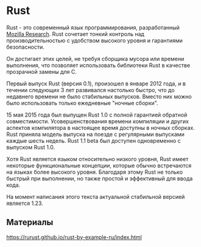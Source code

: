 # Rust

Rust - это современный язык программирования,
разработанный [Mozilla Research](https://research.mozilla.org/).
Rust сочетает тонкий контроль над производительностью
с удобством высокого уровня и гарантиями безопасности.

Он достигает этих целей,
не требуя сборщика мусора или времени выполнения,
что позволяет использовать библиотеки Rust в качестве прозрачной замены для C.

Первый выпуск Rust (версия 0.1), произошел в январе 2012 года,
и в течении следующих 3 лет развивался настолько быстро,
что до недавнего времени не было стабильных выпусков.
Вместо них можно было использовать только ежедневные "ночные сборки".

15 мая 2015 года был выпущен Rust 1.0 с полной гарантией обратной совместимости.
Усовершенствования времени компиляции и других аспектов компилятора в настоящее время доступны в ночных сборках.
Rust приняла модель выпуска на поезде с регулярными выпусками каждые шесть недель.
Rust 1.1 beta был доступен одновременно с выпуском Rust 1.0.

Хотя Rust является языком относительно низкого уровня,
Rust имеет некоторые функциональные концепции,
которые обычно встречаются на языках более высокого уровня.
Благодаря этому Rust не только быстрый при выполнении, но также простой и эффективный для ввода кода.

На момент написания этого текста актуальной стабильной версией является 1.23.

## Материалы

https://rurust.github.io/rust-by-example-ru/index.html
